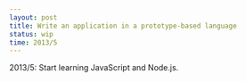 ```yaml
---
layout: post
title: Write an application in a prototype-based language
status: wip
time: 2013/5
---
```


2013/5: Start learning JavaScript and Node.js.